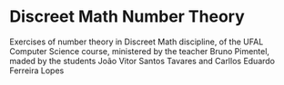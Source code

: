 # Discreet Math Number Theory

Exercises of number theory in Discreet Math discipline, of the UFAL Computer Science course, ministered by the teacher Bruno Pimentel, maded by the students João Vitor Santos Tavares and Carllos Eduardo Ferreira Lopes
